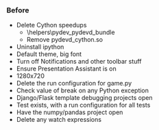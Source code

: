### Before

- Delete Cython speedups
  * <your distribution>\helpers\pydev\_pydevd_bundle
  * Remove pydevd_cython.so
- Uninstall ipython
- Default theme, big font
- Turn off Notifications and other toolbar stuff
- Ensure Presentation Assistant is on
- 1280x720
- Delete the run configuration for game.py
- Check value of break on any Python exception
- Django/Flask template debugging projects open
- Test exists, with a run configuration for all tests
- Have the numpy/pandas project open
- Delete any watch expressions